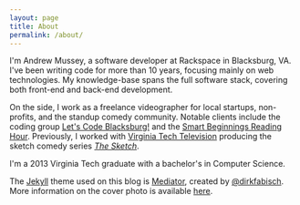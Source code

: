 ```yaml
---
layout: page
title: About
permalink: /about/
---
```


I'm Andrew Mussey, a software developer at Rackspace in Blacksburg, VA. I've been writing code for more than 10 years, focusing mainly on web technologies. My knowledge-base spans the full software stack, covering both front-end and back-end development.

On the side, I work as a freelance videographer for local startups, non-profits, and the standup comedy community. Notable clients include the coding group [Let's Code Blacksburg!](http://letscodeblacksburg.org/) and the [Smart Beginnings Reading Hour](http://www.smartbeginningsnrv.org/content/reading-hour). Previously, I worked with [Virginia Tech Television](http://www.vttv33.com/) producing the sketch comedy series [*The Sketch*](https://www.youtube.com/playlist?list=PLowl6PYoVZ0IXLIqHh9l-8UWUAqVQd9Z7).

I'm a 2013 Virginia Tech graduate with a bachelor's in Computer Science.

The [Jekyll](http://jekyllrb.com/) theme used on this blog is [Mediator](https://github.com/dirkfabisch/mediator), created by [@dirkfabisch](https://twitter.com/dirkfabisch).  More information on the cover photo is available [here](http://mancavephotography.tumblr.com/post/33362149409/the-underside-of-an-old-geforce-6600).
